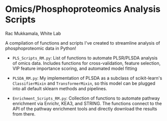 # Omics/Phosphoproteomics Analysis Scripts
Rac Mukkamala, White Lab

A compilation of functions and scripts I've created to streamline analysis of phosphoproteomic data in Python!

- ```PLS_Scripts_RM.py```: List of functions to automate PLSR/PLSDA analysis of omics data. Includes functions for cross-validation, feature selection, VIP feature importance scoring, and automated model fitting

- ```PLSDA_RM.py```: My implementation of PLSDA as a subclass of scikit-learn's ```ClassifierMixin``` and ```TransformerMixin```, so this model can be plugged into all default sklearn methods and pipelines.

- ```Enrichment_Scripts_RM.py```: Collection of functions to automate pathway enrichment via Enrichr, KEA3, and STRING. The functions connect to the API of the pathway enrichment tools and directly download the results from there.

